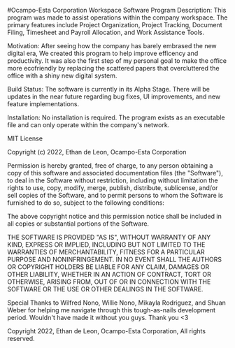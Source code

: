 #Ocampo-Esta Corporation Workspace Software
Program Description:
    This program was made to assist operations within the company workspace. The primary features include Project Organization, Project Tracking, Document Filing, Timesheet and Payroll Allocation, and Work Assistance Tools.

Motivation:
    After seeing how the company has barely embrased the new digital era, We created this program to help improve efficency and productivity. It was also the first step of my personal goal to make the office more ecofriendly by replacing the scattered papers that overcluttered the office
    with a shiny new digital system. 

Build Status:
    The software is currently in its Alpha Stage. There will be updates in the near future regarding bug fixes, UI improvements, and new feature implementations. 

Installation:
    No installation is required. The program exists as an executable file and can only operate within the company's network.

MIT License

Copyright (c) 2022, Ethan de Leon, Ocampo-Esta Corporation

Permission is hereby granted, free of charge, to any person obtaining a copy
of this software and associated documentation files (the "Software"), to deal
in the Software without restriction, including without limitation the rights
to use, copy, modify, merge, publish, distribute, sublicense, and/or sell
copies of the Software, and to permit persons to whom the Software is
furnished to do so, subject to the following conditions:

The above copyright notice and this permission notice shall be included in all
copies or substantial portions of the Software.

THE SOFTWARE IS PROVIDED "AS IS", WITHOUT WARRANTY OF ANY KIND, EXPRESS OR
IMPLIED, INCLUDING BUT NOT LIMITED TO THE WARRANTIES OF MERCHANTABILITY,
FITNESS FOR A PARTICULAR PURPOSE AND NONINFRINGEMENT. IN NO EVENT SHALL THE
AUTHORS OR COPYRIGHT HOLDERS BE LIABLE FOR ANY CLAIM, DAMAGES OR OTHER
LIABILITY, WHETHER IN AN ACTION OF CONTRACT, TORT OR OTHERWISE, ARISING FROM,
OUT OF OR IN CONNECTION WITH THE SOFTWARE OR THE USE OR OTHER DEALINGS IN THE
SOFTWARE.

Special Thanks to Wilfred Nono, Willie Nono, Mikayla Rodriguez, and Shuan Weber for helping me navigate
through this tough-as-nails development period. Wouldn't have made it without you guys. Thank you <3

Copyright 2022, Ethan de Leon, Ocampo-Esta Corporation, All rights reserved.
